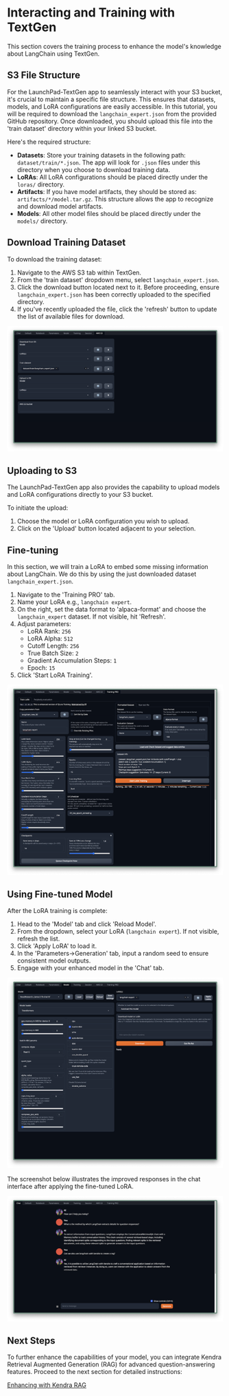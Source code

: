 # Interacting and Training with TextGen

This section covers the training process to enhance the model's knowledge about LangChain using TextGen.

## S3 File Structure

For the LaunchPad-TextGen app to seamlessly interact with your S3 bucket, it's crucial to maintain a specific file structure. This ensures that datasets, models, and LoRA configurations are easily accessible. In this tutorial, you will be required to download the `langchain_expert.json` from the provided GitHub repository. Once downloaded, you should upload this file into the 'train dataset' directory within your linked S3 bucket.

Here's the required structure:
- **Datasets**: Store your training datasets in the following path: `dataset/train/*.json`. The app will look for `.json` files under this directory when you choose to download training data.
- **LoRAs**: All LoRA configurations should be placed directly under the `loras/` directory.
- **Artifacts**: If you have model artifacts, they should be stored as: `artifacts/*/model.tar.gz`. This structure allows the app to recognize and download model artifacts.
- **Models**: All other model files should be placed directly under the `models/` directory.

## Download Training Dataset

To download the training dataset:

1. Navigate to the AWS S3 tab within TextGen.
2. From the 'train dataset' dropdown menu, select `langchain_expert.json`.
3. Click the download button located next to it. Before proceeding, ensure `langchain_expert.json` has been correctly uploaded to the specified directory.
4. If you've recently uploaded the file, click the 'refresh' button to update the list of available files for download.

![S3 Integration](./imgs/s3_integration.png)

## Uploading to S3

The LaunchPad-TextGen app also provides the capability to upload models and LoRA configurations directly to your S3 bucket.

To initiate the upload:

1. Choose the model or LoRA configuration you wish to upload.
2. Click on the 'Upload' button located adjacent to your selection.


## Fine-tuning

In this section, we will train a LoRA to embed some missing information about LangChain. We do this by using the just downloaded dataset `langchain_expert.json`.

1. Navigate to the 'Training PRO' tab.
2. Name your LoRA e.g., `langchain expert`.
3. On the right, set the data format to 'alpaca-format' and choose the `langchain_expert` dataset. If not visible, hit 'Refresh'.
4. Adjust parameters:
   - LoRA Rank: `256`
   - LoRA Alpha: `512`
   - Cutoff Length: `256`
   - True Batch Size: `2`
   - Gradient Accumulation Steps: `1`
   - Epoch: `15`
5. Click 'Start LoRA Training'.

![LoRA Training Setup](./imgs/lora_training_setup.png)

## Using Fine-tuned Model

After the LoRA training is complete:

1. Head to the 'Model' tab and click 'Reload Model'.
2. From the dropdown, select your LoRA (`langchain expert`). If not visible, refresh the list.
3. Click 'Apply LoRA' to load it.
4. In the 'Parameters->Generation' tab, input a random seed to ensure consistent model outputs.
5. Engage with your enhanced model in the 'Chat' tab.

![Chat with Fine-tuned Model](./imgs/model_loader_lora_settings.png)

The screenshot below illustrates the improved responses in the chat interface after applying the fine-tuned LoRA.

![Chat Example Interaction](./imgs/lora_chat_example_interaction.png)

## Next Steps

To further enhance the capabilities of your model, you can integrate Kendra Retrieval Augmented Generation (RAG) for advanced question-answering features. Proceed to the next section for detailed instructions:

[Enhancing with Kendra RAG](03_Enhancing_with_Kendra_RAG.md)
